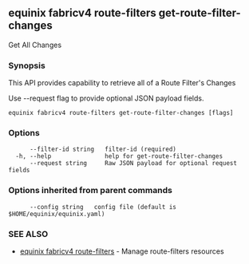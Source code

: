 ## equinix fabricv4 route-filters get-route-filter-changes

Get All Changes

### Synopsis

This API provides capability to retrieve all of a Route Filter's Changes

Use --request flag to provide optional JSON payload fields.

```
equinix fabricv4 route-filters get-route-filter-changes [flags]
```

### Options

```
      --filter-id string   filter-id (required)
  -h, --help               help for get-route-filter-changes
      --request string     Raw JSON payload for optional request fields
```

### Options inherited from parent commands

```
      --config string   config file (default is $HOME/equinix/equinix.yaml)
```

### SEE ALSO

* [equinix fabricv4 route-filters](equinix_fabricv4_route-filters.md)	 - Manage route-filters resources


